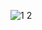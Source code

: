 ![1 2](https://user-images.githubusercontent.com/79446015/191263930-2e062a8b-7516-47a9-984a-ad02734b99a7.jpg)
